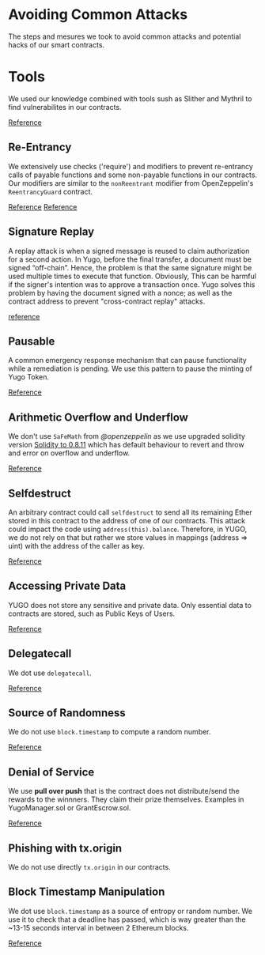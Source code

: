 # Avoiding Common Attacks

The steps and mesures we took to avoid common attacks and potential hacks of our smart contracts.

# Tools
We used our knowledge combined with tools sush as Slither and Mythril to find vulnerabilites in our contracts.

[Reference](https://solidity-by-example.org)

## Re-Entrancy

We extensively use checks ('require') and modifiers to prevent re-entrancy calls of payable functions and some non-payable functions in our contracts. Our modifiers are similar to the `nonReentrant` modifier from OpenZeppelin's `ReentrancyGuard` contract.

[Reference](https://docs.openzeppelin.com/contracts/4.x/api/security#ReentrancyGuard)
[Reference](https://solidity-by-example.org/hacks/re-entrancy/)

## Signature Replay
A replay attack is when a signed message is reused to claim authorization for a second action. In Yugo, before the final transfer, a document must be signed “off-chain”. Hence, the problem is that the same signature might be used multiple times to execute that function. Obviously, This can be harmful if the signer's intention was to approve a transaction once. Yugo solves this problem by having the document signed with a nonce; as well as the contract address to prevent "cross-contract replay" attacks.

[reference](https://docs.soliditylang.org/en/v0.8.11/solidity-by-example.html#creating-the-signature)

## Pausable

A common emergency response mechanism that can pause functionality while a remediation is pending. We use this pattern to pause the minting of Yugo Token.

[Reference](https://docs.openzeppelin.com/contracts/4.x/api/security#Pausable)

## Arithmetic Overflow and Underflow

We don't use `SaFeMath` from *@openzeppelin*  as we use upgraded solidity version [Solidity to 0.8.11](https://docs.soliditylang.org/en/v0.8.11/080-breaking-changes.html#) which has default behaviour to revert and throw and error on overflow and underflow.

[Reference](https://solidity-by-example.org/hacks/overflow/)

## Selfdestruct

An arbitrary contract could call `selfdestruct` to send all its remaining Ether stored in this contract to the  address of one of our contracts. This attack could impact the code using `address(this).balance`. Therefore, in YUGO, we do not rely on that but rather we store values in mappings (address => uint) with the address of the caller as key.

[Reference](https://solidity-by-example.org/hacks/self-destruct/)


## Accessing Private Data

YUGO does not store any sensitive and private data. Only essential data to contracts are stored, such as Public Keys of Users.

[Reference](https://solidity-by-example.org/hacks/accessing-private-data/)


## Delegatecall

We dot use `delegatecall`.

[Reference](https://solidity-by-example.org/hacks/delegatecall/)


## Source of Randomness

We do not use `block.timestamp` to compute a random number.

[Reference](https://solidity-by-example.org/hacks/randomness/)

## Denial of Service

We use **pull over push** that is the contract does not distribute/send the rewards to the winnners. They claim their prize themselves. Examples in YugoManager.sol or GrantEscrow.sol.

[Reference](https://solidity-by-example.org/hacks/denial-of-service/)

## Phishing with tx.origin

We do not use directly `tx.origin` in our contracts.

## Block Timestamp Manipulation

We dot use `block.timestamp` as a source of entropy or random number. We use it to check that a deadline has passed, which is way greater than the ~13-15 seconds interval in between 2 Ethereum blocks.

[Reference](https://solidity-by-example.org/hacks/block-timestamp-manipulation/)